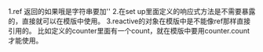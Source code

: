 1.ref 返回的如果哦是字符串要加''
2.在set up里面定义的响应式方法是不需要暴露的，直接就可以在模版中使用。
3.reactive的对象在模版中是不能像ref那样直接引用的。
 比如定义的counter里面有一个count，就在模版中要用counter.count才能使用。
